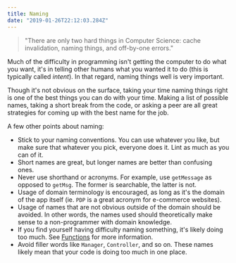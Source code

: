 ```yaml
---
title: Naming
date: "2019-01-26T22:12:03.284Z"
---
```


> "There are only two hard things in Computer Science: cache invalidation, naming things, and off-by-one errors."

Much of the difficulty in programming isn't getting the computer to do what you want, it's in telling other humans what you wanted it to do (this is typically called _intent_). In that regard, naming things well is very important.

Though it's not obvious on the surface, taking your time naming things right is one of the best things you can do with your time. Making a list of possible names, taking a short break from the code, or asking a peer are all great strategies for coming up with the best name for the job.

A few other points about naming:

- Stick to your naming conventions. You can use whatever you like, but make sure that whatever you pick, everyone does it. Lint as much as you can of it.
- Short names are great, but longer names are better than confusing ones.
- Never use shorthand or acronyms. For example, use `getMessage` as opposed to `getMsg`. The former is searchable, the latter is not.
- Usage of domain terminology is encouraged, as long as it's the domain of the app itself (ie. `PDP` is a great acronym for e-commerce websites).
- Usage of names that are not obvious outside of the domain should be avoided. In other words, the names used should theoretically make sense to a non-programmer with domain knowledge.
- If you find yourself having difficulty naming something, it's likely doing too much. See [Functions](/functions) for more information.
- Avoid filler words like `Manager`, `Controller`, and so on. These names likely mean that your code is doing too much in one place.

